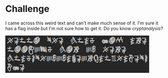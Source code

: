 # Challenge

I came across this weird text and can't make much sense of it. I'm sure it has a flag inside but I'm not sure how to get it. Do you know *cryptanalysis*?

![glibberish.png](/glibberish/glibberish.png)